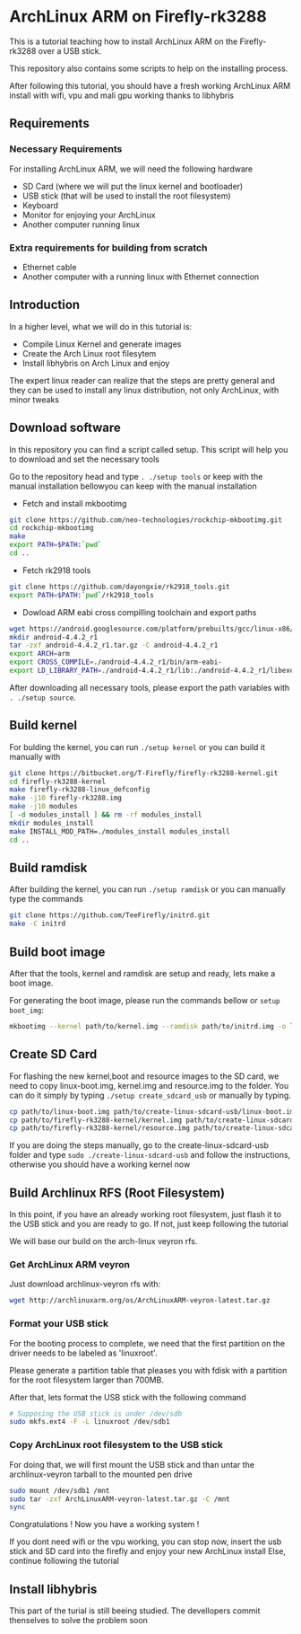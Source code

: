 # ArchLinux ARM on Firefly-rk3288
This is a tutorial teaching how to install ArchLinux ARM on the Firefly-rk3288 over a USB stick.

This repository also contains some scripts to help on the installing process.

After following this tutorial, you should have a fresh working ArchLinux ARM install with wifi, vpu and mali gpu working thanks to libhybris

## Requirements
### Necessary Requirements
For installing ArchLinux ARM, we will need the following hardware

- SD Card (where we will put the linux kernel and bootloader)
- USB stick (that will be used to install the root filesystem)
- Keyboard
- Monitor for enjoying your ArchLinux
- Another computer running linux

### Extra requirements for building from scratch
- Ethernet cable
- Another computer with a running linux with Ethernet connection

## Introduction
In a higher level, what we will do in this tutorial is:
- Compile Linux Kernel and generate images
- Create the Arch Linux root filesytem
- Install libhybris on Arch Linux and enjoy

The expert linux reader can realize that the steps are pretty general and they can be used to install any linux distribution, not only ArchLinux, with minor tweaks

## Download software 
In this repository you can find a script called setup. This script will help you to download and set the necessary tools

Go to the repository head and type `. ./setup tools` or keep with the manual installation bellowyou can keep with the manual installation

- Fetch and install mkbootimg
```bash
git clone https://github.com/neo-technologies/rockchip-mkbootimg.git
cd rockchip-mkbootimg
make
export PATH=$PATH:`pwd`
cd ..
```
- Fetch rk2918 tools
```bash
git clone https://github.com/dayongxie/rk2918_tools.git
export PATH=$PATH:`pwd`/rk2918_tools
```
- Dowload ARM eabi cross compilling toolchain and export paths
```bash
wget https://android.googlesource.com/platform/prebuilts/gcc/linux-x86/arm/arm-eabi-4.6/+archive/refs/tags/android-4.4.2_r1.tar.gz
mkdir android-4.4.2_r1
tar -zxf android-4.4.2_r1.tar.gz -C android-4.4.2_r1
export ARCH=arm
export CROSS_COMPILE=./android-4.4.2_r1/bin/arm-eabi-
export LD_LIBRARY_PATH=./android-4.4.2_r1/lib:./android-4.4.2_r1/libexec/gcc/arm-eabi/4.6.x-google
```
After downloading all necessary tools, please export the path variables with `. ./setup source`.

## Build kernel

For bulding the kernel, you can run `./setup kernel` or you can build it manually with
```bash
git clone https://bitbucket.org/T-Firefly/firefly-rk3288-kernel.git
cd firefly-rk3288-kernel
make firefly-rk3288-linux_defconfig
make -j10 firefly-rk3288.img
make -j10 modules
[ -d modules_install ] && rm -rf modules_install
mkdir modules_install
make INSTALL_MOD_PATH=./modules_install modules_install
cd ..
```

## Build ramdisk
After building the kernel, you can run `./setup ramdisk` or you can manually type the commands
```bash
git clone https://github.com/TeeFirefly/initrd.git
make -C initrd
```

## Build boot image
After that the tools, kernel and ramdisk are setup and ready, lets make a boot image. 

For generating the boot image, please run the commands bellow or `setup boot_img`:
```bash
mkbootimg --kernel path/to/kernel.img --ramdisk path/to/initrd.img -o linux-boot.img
```

## Create SD Card
For flashing the new kernel,boot and resource images to the SD card, we need to copy linux-boot.img, kernel.img and resource.img to the folder. You can do it simply by typing `./setup create_sdcard_usb` or manually by typing. 

```bash
cp path/to/linux-boot.img path/to/create-linux-sdcard-usb/linux-boot.img
cp path/to/firefly-rk3288-kernel/kernel.img path/to/create-linux-sdcard-usb/kernel-linux.img 
cp path/to/firefly-rk3288-kernel/resource.img path/to/create-linux-sdcard-usb/resource-linux.img
```

If you are doing the steps manually, go to the create-linux-sdcard-usb folder and type `sudo ./create-linux-sdcard-usb` and follow the instructions, otherwise you should have a working kernel now

## Build Archlinux RFS (Root Filesystem)
In this point, if you have an already working root filesystem, just flash it to the USB stick and you are ready to go. If not, just keep following the tutorial

We will base our build on the arch-linux veyron rfs. 

### Get ArchLinux ARM veyron
Just download archlinux-veyron rfs with:
```bash
wget http://archlinuxarm.org/os/ArchLinuxARM-veyron-latest.tar.gz
```

### Format your USB stick
For the booting process to complete, we need that the first partition on the driver needs to be labeled as 'linuxroot'.

Please generate a partition table that pleases you with fdisk with a partition for the root filesystem larger than 700MB.

After that, lets format the USB stick with the following command
```bash
# Supposing the USB stick is under /dev/sdb
sudo mkfs.ext4 -F -L linuxroot /dev/sdb1
```
### Copy ArchLinux root filesystem to the USB stick
For doing that, we will first mount the USB stick and than untar the archlinux-veyron tarball to the mounted pen drive
```bash
sudo mount /dev/sdb1 /mnt
sudo tar -zxf ArchLinuxARM-veyron-latest.tar.gz -C /mnt
sync
```

Congratulations ! Now you have a working system ! 

If you dont need wifi or the vpu working, you can stop now, insert the usb stick and SD card into the firefly and enjoy your new ArchLinux install
Else, continue following the tutorial

## Install libhybris
This part of the turial is still beeing studied. The devellopers commit thenselves to solve the problem soon
